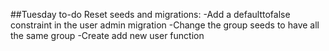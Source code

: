 ##Tuesday to-do
Reset seeds and migrations:
-Add a defaulttofalse constraint in the user admin migration
-Change the group seeds to have all the same group
-Create add new user function
